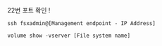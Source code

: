 
22번 포트 확인 !

```
ssh fsxadmin@[Management endpoint - IP Address]
```


```
volume show -vserver [File system name]
```

